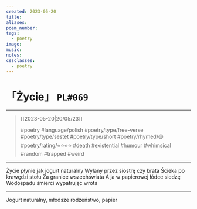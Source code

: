```yaml
---
created: 2023-05-20
title:
aliases:
poem_number:
tags:
  - poetry
image:
music:
notes:
cssclasses:
  - poetry
---
```

# 「Życie」 `PL#069`

---

> [[2023-05-20|20/05/23]]
> 
> #poetry 
> #language/polish 
> #poetry/type/free-verse #poetry/type/sestet #poetry/type/short 
> #poetry/rhymed/🟡 
> #poetry/rating/⭐⭐⭐⭐ 
> #death #existential #humour #whimsical #random #trapped #weird 

---

Życie płynie jak jogurt naturalny
Wylany przez siostrę czy brata
Ścieka po krawędzi stołu
Za granice wszechświata
A ja w papierowej łódce siedzę
Wodospadu śmierci wypatrując wrota

---

Jogurt naturalny, młodsze rodzeństwo, papier